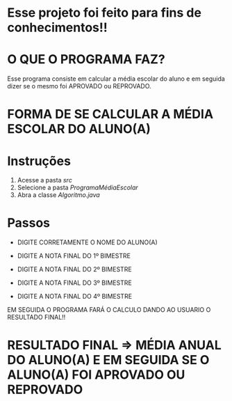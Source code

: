 
# Esse projeto foi feito para fins de conhecimentos!!

# O QUE O PROGRAMA FAZ?
 
 Esse programa consiste em calcular a média escolar do aluno e em seguida dizer se o mesmo foi APROVADO ou REPROVADO. 

# FORMA DE SE CALCULAR A MÉDIA ESCOLAR DO ALUNO(A)

# Instruções

1. Acesse a pasta *src*
2. Selecione a pasta *ProgramaMédiaEscolar*
3. Abra a classe *Algoritmo.java*

# Passos

+ DIGITE CORRETAMENTE O NOME DO ALUNO(A)

+ DIGITE A NOTA FINAL DO 1º BIMESTRE
+ DIGITE A NOTA FINAL DO 2º BIMESTRE
+ DIGITE A NOTA FINAL DO 3º BIMESTRE
+ DIGITE A NOTA FINAL DO 4º BIMESTRE

EM SEGUIDA O PROGRAMA FARÁ O CALCULO DANDO AO USUARIO O RESULTADO FINAL!!

# RESULTADO FINAL => MÉDIA ANUAL DO ALUNO(A) E EM SEGUIDA SE O ALUNO(A) FOI APROVADO OU REPROVADO

